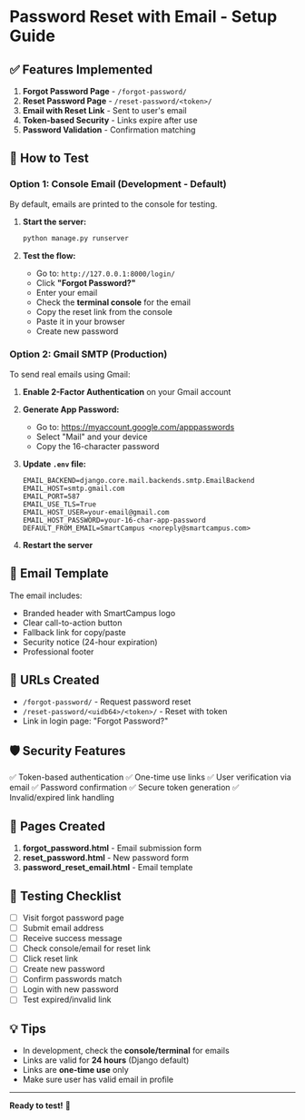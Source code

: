 # Password Reset with Email - Setup Guide

## ✅ Features Implemented

1. **Forgot Password Page** - `/forgot-password/`
2. **Reset Password Page** - `/reset-password/<token>/`
3. **Email with Reset Link** - Sent to user's email
4. **Token-based Security** - Links expire after use
5. **Password Validation** - Confirmation matching

## 🚀 How to Test

### Option 1: Console Email (Development - Default)

By default, emails are printed to the console for testing.

1. **Start the server:**
   ```bash
   python manage.py runserver
   ```

2. **Test the flow:**
   - Go to: `http://127.0.0.1:8000/login/`
   - Click **"Forgot Password?"**
   - Enter your email
   - Check the **terminal console** for the email
   - Copy the reset link from the console
   - Paste it in your browser
   - Create new password

### Option 2: Gmail SMTP (Production)

To send real emails using Gmail:

1. **Enable 2-Factor Authentication** on your Gmail account
   
2. **Generate App Password:**
   - Go to: https://myaccount.google.com/apppasswords
   - Select "Mail" and your device
   - Copy the 16-character password

3. **Update `.env` file:**
   ```env
   EMAIL_BACKEND=django.core.mail.backends.smtp.EmailBackend
   EMAIL_HOST=smtp.gmail.com
   EMAIL_PORT=587
   EMAIL_USE_TLS=True
   EMAIL_HOST_USER=your-email@gmail.com
   EMAIL_HOST_PASSWORD=your-16-char-app-password
   DEFAULT_FROM_EMAIL=SmartCampus <noreply@smartcampus.com>
   ```

4. **Restart the server**

## 📧 Email Template

The email includes:
- Branded header with SmartCampus logo
- Clear call-to-action button
- Fallback link for copy/paste
- Security notice (24-hour expiration)
- Professional footer

## 🔗 URLs Created

- `/forgot-password/` - Request password reset
- `/reset-password/<uidb64>/<token>/` - Reset with token
- Link in login page: "Forgot Password?"

## 🛡️ Security Features

✅ Token-based authentication
✅ One-time use links
✅ User verification via email
✅ Password confirmation
✅ Secure token generation
✅ Invalid/expired link handling

## 🎨 Pages Created

1. **forgot_password.html** - Email submission form
2. **reset_password.html** - New password form
3. **password_reset_email.html** - Email template

## 📝 Testing Checklist

- [ ] Visit forgot password page
- [ ] Submit email address
- [ ] Receive success message
- [ ] Check console/email for reset link
- [ ] Click reset link
- [ ] Create new password
- [ ] Confirm passwords match
- [ ] Login with new password
- [ ] Test expired/invalid link

## 💡 Tips

- In development, check the **console/terminal** for emails
- Links are valid for **24 hours** (Django default)
- Links are **one-time use** only
- Make sure user has valid email in profile

---

**Ready to test!** 🚀
